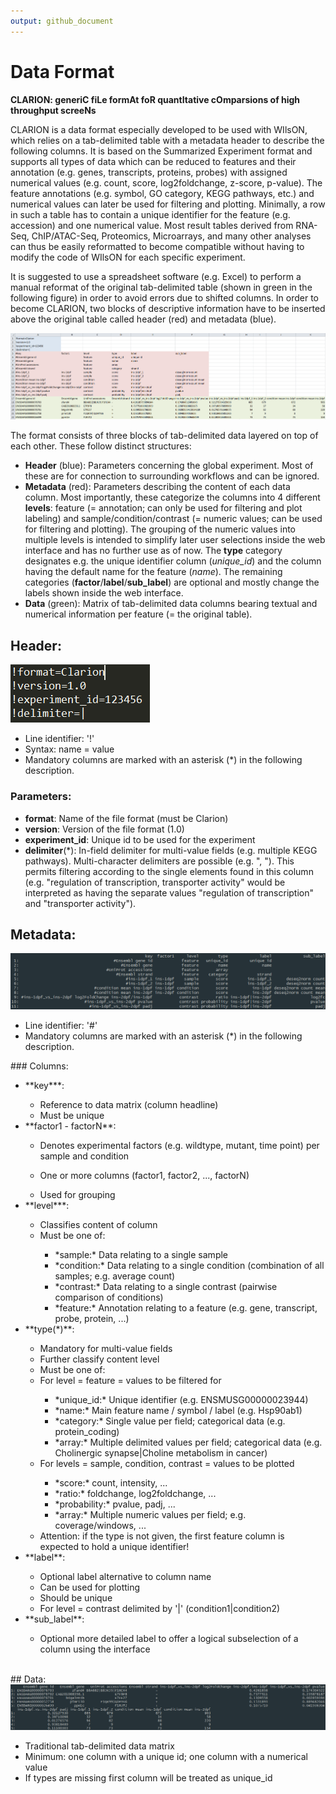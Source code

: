 ```yaml
---
output: github_document
---
```

# Data Format
**CLARION: generiC fiLe formAt foR quantItative cOmparsions of high throughput screeNs**

CLARION is a data format especially developed to be used with WIlsON, which relies on a tab-delimited table with a metadata header to describe the following columns. It is based on the Summarized Experiment format and supports all types of data which can be reduced to features and their annotation (e.g. genes, transcripts, proteins, probes) with assigned numerical values (e.g. count, score, log2foldchange, z-score, p-value). The feature annotations (e.g. symbol, GO category, KEGG pathways, etc.) and numerical values can later be used for filtering and plotting. Minimally, a row in such a table has to contain a unique identifier for the feature (e.g. accession) and one numerical value. Most result tables derived from RNA-Seq, ChIP/ATAC-Seq, Proteomics, Microarrays, and many other analyses can thus be easily reformatted to become compatible without having to modify the code of WIlsON for each specific experiment.

It is suggested to use a spreadsheet software (e.g. Excel) to perform a manual reformat of the original tab-delimited table (shown in green in the following figure) in order to avoid errors due to shifted columns. In order to become CLARION, two blocks of descriptive information have to be inserted above the original table called header (red) and metadata (blue).

![CLARION Overview](images/clarion_excel_colored.png)

The format consists of three blocks of tab-delimited data layered on top of each other. These follow distinct structures:
  
* **Header** (blue): Parameters concerning the global experiment. Most of these are for connection to surrounding workflows and can be ignored.
* **Metadata** (red): Parameters describing the content of each data column. Most importantly, these categorize the columns into 4 different **levels**: feature (= annotation; can only be used for filtering and plot labeling) and sample/condition/contrast (= numeric values; can be used for filtering and plotting). The grouping of the numeric values into multiple levels is intended to simplify later user selections inside the web interface and has no further use as of now. The **type** category designates e.g. the unique identifier column (*unique_id*) and the column having the default name for the feature (*name*). The remaining categories (**factor**/**label**/**sub_label**) are optional and mostly change the labels shown inside the web interface.</li>
* **Data** (green): Matrix of tab-delimited data columns bearing textual and numerical information per feature (= the original table).


## Header:
![CLARION Header](images/header.png)
* Line identifier: '!'
* Syntax: name = value
* Mandatory columns are marked with an asterisk (*) in the following description.

### Parameters:
* **format**: Name of the file format (must be Clarion)
* **version**: Version of the file format (1.0)
* **experiment_id**: Unique id to be used for the experiment
* **delimiter**(*): In-field delimiter for multi-value fields (e.g. multiple KEGG pathways). Multi-character delimiters are possible (e.g. ", "). This permits filtering according to the single elements found in this column (e.g. "regulation of transcription, transporter activity" would be interpreted as having the separate values "regulation of transcription" and "transporter activity").

## Metadata:
![CLARION metadata](images/metadata.png)
<p class="font">
  <ul class="font">
    <li>Line identifier: '#'</li>
    <li>Mandatory columns are marked with an asterisk (*) in the following description.</li>
  </ul>
</p>
### Columns:
<p class="font">
  <ul class="font">
    <li>**key***:</li>
      <ul class="font">
        <li>Reference to data matrix (column headline)</li>
        <li>Must be unique</li>
      </ul>
    <li>**factor1 - factorN**:</li>
      <ul class="font"><li>Denotes experimental factors (e.g. wildtype, mutant, time point) per sample and condition</li></ul>
      <ul class="font"><li>One or more columns (factor1, factor2, ..., factorN)</li></ul>
      <ul class="font"><li>Used for grouping</li></ul>
    <li>**level***:</li>
      <ul class="font">
        <li>Classifies content of column</li>
        <li>Must be one of:</li>
        <ul class="font">
          <li>*sample:* Data relating to a single sample</li>
          <li>*condition:* Data relating to a single condition (combination of all samples; e.g. average count)</li>
          <li>*contrast:* Data relating to a single contrast (pairwise comparison of conditions)</li>
          <li>*feature:* Annotation relating to a feature (e.g. gene, transcript, probe, protein, ...)</li>
        </ul>
      </ul>
    <li>**type(*)**:</li>
      <ul class="font">
        <li>Mandatory for multi-value fields</li>
        <li>Further classify content level</li>
        <li>Must be one of:</li>
        <li>For level = feature = values to be filtered for</li>
        <ul class="font">
          <li>*unique_id:* Unique identifier (e.g. ENSMUSG00000023944)</li>
          <li>*name:* Main feature name / symbol / label (e.g. Hsp90ab1)</li>
          <li>*category:* Single value per field; categorical data (e.g. protein_coding)</li>
          <li>*array:* Multiple delimited values per field; categorical data (e.g. Cholinergic synapse|Choline metabolism in cancer)</li>
        </ul>
        <li>For levels = sample, condition, contrast = values to be plotted</li>
        <ul class="font">
          <li>*score:* count, intensity, ...</li>
          <li>*ratio:* foldchange, log2foldchange, ...</li>
          <li>*probability:* pvalue, padj, ...</li>
          <li>*array:* Multiple numeric values per field; e.g. coverage/windows, ...</li>
        </ul>
        <li>Attention: if the type is not given, the first feature column is expected to hold a unique identifier!</li>
      </ul>
    <li>**label**:</li>
      <ul class="font">
        <li>Optional label alternative to column name</li>
        <li>Can be used for plotting</li>
        <li>Should be unique</li>
        <li>For level = contrast delimited by '|' (condition1|condition2)</li>
      </ul>
    <li>**sub_label**:</li>
      <ul class="font"><li>Optional more detailed label to offer a logical subselection of a column using the interface</li></ul>
  </ul>
</p>

</br>
## <a name="data"></a> Data:
<img src="images/data.png"/>
<p class="font">
  <ul class="font">
    <li>Traditional tab-delimited data matrix</li>
    <li>Minimum: one column with a unique id; one column with a numerical value</li>
    <li>If types are missing first column will be treated as unique_id</li>
  </ul>
</p>
